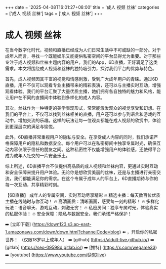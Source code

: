 +++
date = '2025-04-08T16:01:27+08:00'
title = '成人 视频 丝袜'
categories = ['成人 视频 丝袜']
tags = ['成人 视频 丝袜']
+++

# 成人 视频 丝袜

在当今数字化时代，视频和直播已经成为人们日常生活中不可或缺的一部分。对于成年人而言，寻找一个既能娱乐又能提供私密空间的平台显得尤为重要。对于那些专注于成人视频和丝袜主题内容的用户，我们的App，6D直播，正好满足了这类需求。本文将围绕成人视频和丝袜的独特吸引力，探讨我们平台的优势与特色。

首先，成人视频因其丰富的视觉和情感刺激，受到广大成年用户的青睐。通过6D直播，用户不仅可以观看专业主播带来的精彩表演，还可以与主播实时互动，增强观看体验。我们的平台汇聚了大量优质主播，她们拥有各自独特的魅力和风格，能让用户在不同的直播间中体验到多样化的成人内容。

其次，丝袜作为一种特定的美学表现形式，常常能激发观众的视觉享受和幻想。在我们的平台上，不仅可以找到丝袜相关的直播，用户还可以参与到语言和游戏的互动中，增加交流的乐趣。这样的玩法让每一位观众都能在成人视频的欣赏中，体验到更深层次的满足与愉悦。

此外，6D直播非常重视用户的隐私与安全。在享受成人内容的同时，我们承诺严格保障用户的隐私和数据安全。每个用户可以在私密房间中独享专属时光，确保互动内容仅限于信任的朋友之间。这种私密性不仅能增强用户的体验感，还使得平台成为成年人社交的一片安全乐土。

综上所述，6D直播平台不仅提供高品质的成人视频和丝袜内容，更通过实时互动和安全保障来提升用户体验。无论你是想欣赏美丽的丝袜，还是与主播进行亲密交流，我们都能满足你的需求。在这个专属于成年人的平台上，6D直播期待与你的每一次互动，共享精彩时刻。

【6D直播】
成年人的专属空间，实时互动尽享精彩
🔥 精选主播：每天数百位优质主播在线随时与你互动！
🔥 高清画质：清晰画面，感受每一刻的精彩！
🔥 多样化玩法：语音聊天、游戏互动，刺激无穷！
🔥 私密房间：独享专属时光，体验真实的私密体验！
🔥 安全保障：隐私与数据安全，我们承诺严格保护！

➡️ [立即下载] (https://down123.s3.ap-east-1.amazonaws.com/down/down.html?channelCode=blog) ⬅️ ，开启你的私密世界！
（仅限18岁以上成年人）
➡️ [github] (https://aldult-live.github.io/)
➡️ [gitlab] (https://seo-09598d.gitlab.io/)
➡️ [推特] (https://x.com/wegame33)
➡️ [youtube] (https://www.youtube.com/@6Dlive)

---
